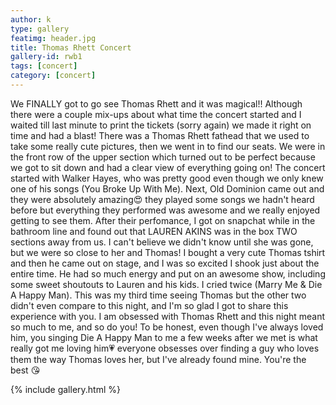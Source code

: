 ```yaml
---
author: k
type: gallery
featimg: header.jpg
title: Thomas Rhett Concert
gallery-id: rwb1
tags: [concert]
category: [concert]
---
```

We FINALLY got to go see Thomas Rhett and it was magical!! Although there were a couple mix-ups about what time the concert started and I waited till last minute to print the tickets (sorry again) we made it right on time and had a blast! There was a Thomas Rhett fathead that we used to take some really cute pictures, then we went in to find our seats. We were in the front row of the upper section which turned out to be perfect because we got to sit down and had a clear view of everything going on! The concert started with Walker Hayes, who was pretty good even though we only knew one of his songs (You Broke Up With Me). Next, Old Dominion came out and they were absolutely amazing😍 they played some songs we hadn't heard before but everything they performed was awesome and we really enjoyed getting to see them. After their perfomance, I got on snapchat while in the bathroom line and found out that LAUREN AKINS was in the box TWO sections away from us. I can't believe we didn't know until she was gone, but we were so close to her and Thomas! I bought a very cute Thomas tshirt and then he came out on stage, and I was so excited I shook just about the entire time. He had so much energy and put on an awesome show, including some sweet shoutouts to Lauren and his kids. I cried twice (Marry Me & Die A Happy Man). This was my third time seeing Thomas but the other two didn't even compare to this night, and I'm so glad I got to share this experience with you. I am obsessed with Thomas Rhett and this night meant so much to me, and so do you! To be honest, even though I've always loved him, you singing Die A Happy Man to me a few weeks after we met is what really got me loving him💗 everyone obsesses over finding a guy who loves them the way Thomas loves her, but I've already found mine. You're the best 😘
<br>

{% include gallery.html %}